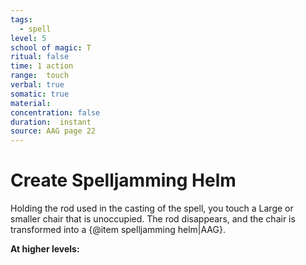 ```yaml
---
tags:
  - spell
level: 5
school of magic: T
ritual: false
time: 1 action
range:  touch
verbal: true
somatic: true
material: 
concentration: false
duration:  instant
source: AAG page 22
---
```

# Create Spelljamming Helm
Holding the rod used in the casting of the spell, you touch a Large or smaller chair that is unoccupied. The rod disappears, and the chair is transformed into a {@item spelljamming helm|AAG}.

**At higher levels:** 
